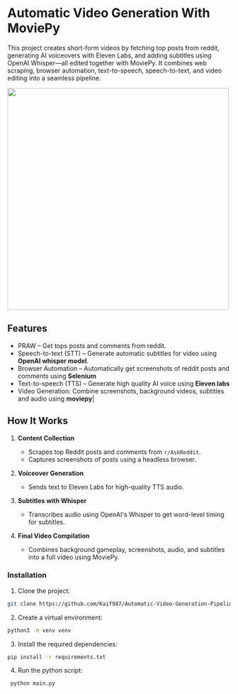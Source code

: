 
# Automatic Video Generation With MoviePy

This project creates short-form videos by fetching top posts from reddit, generating AI voiceovers with Eleven Labs, and adding subtitles using OpenAI Whisper—all edited together with MoviePy. It combines web scraping, browser automation, text-to-speech, speech-to-text, and video editing into a seamless pipeline.

<img src="./img/Video%20Automation%20Pipeline.gif" width="500" height="500"/>

## Features

- PRAW – Get tops posts and comments from reddit.
- Speech-to-text (STT) – Generate automatic subtitles for video using **OpenAI whisper model**.
- Browser Automation – Automatically get screenshots of reddit posts and comments using **Selenium**
- Text-to-speech (TTS) – Generate high quality AI voice using **Eleven labs**
- Video Generation: Combine screenshots, background videos, subtitles and audio using **moviepy**|

##  How It Works

1. **Content Collection**
   - Scrapes top Reddit posts and comments from `r/AskReddit`.
   - Captures screenshots of posts using a headless browser.

2. **Voiceover Generation**
   - Sends text to Eleven Labs for high-quality TTS audio.

3. **Subtitles with Whisper**
   - Transcribes audio using OpenAI's Whisper to get word-level timing for subtitles.

4. **Final Video Compilation**
   - Combines background gameplay, screenshots, audio, and subtitles into a full video using MoviePy.

### Installation
1. Clone the project:

```bash
git clone https://github.com/Kaif987/Automatic-Video-Generation-Pipeline.git
```

2. Create a virtual environment:

```bash
python3 -m venv venv
```

3. Install the required dependencies:

```bash
pip install -r requirements.txt
```

4. Run the python script:

```bash
 python main.py
```
